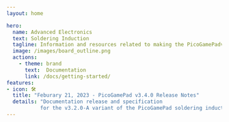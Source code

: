 ```yaml
---
layout: home

hero:
  name: Advanced Electronics
  text: Soldering Induction
  tagline: Information and resources related to making the PicoGamePadv3 and reflow PCB assembly
  image: /images/board_outline.png
  actions:
    - theme: brand
      text:  Documentation
      link: /docs/getting-started/
features:
- icon: 🛠️
  title: "Feburary 21, 2023 - PicoGamePad v3.4.0 Release Notes"
  details: "Documentation release and specification 
           for the v3.2.0-A variant of the PicoGamePad soldering induction exercise"
---
```


